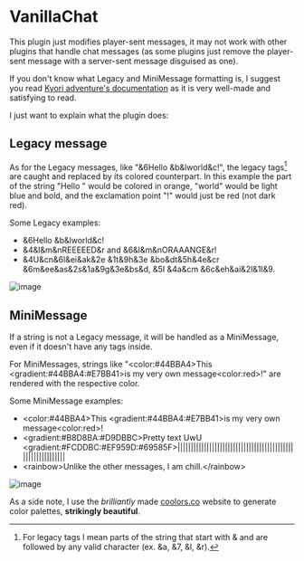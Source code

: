 # VanillaChat
This plugin just modifies player-sent messages, it may not work with other plugins that handle chat messages (as some plugins just remove the player-sent message with a server-sent message disguised as one).

If you don't know what Legacy and MiniMessage formatting is, I suggest you read [Kyori adventure's documentation](https://docs.adventure.kyori.net/index.html) as it is very well-made and satisfying to read.

I just want to explain what the plugin does:

## 	Legacy message
As for the Legacy messages, like "&6Hello &b&lworld&c!", the legacy tags[^1] are caught and replaced by its colored counterpart. In this example the part of the string "Hello " would be colored in orange, "world" would be light blue and bold, and the exclamation point "!" would just be red (not dark red).

Some Legacy examples:

- &6Hello &b&lworld&c!
- &4&l&m&nREEEEED&r and &6&l&m&nORAAANGE&r!
- &4U&cn&6l&ei&ak&2e &1t&9h&3e &bo&dt&5h&4e&cr &6m&ee&as&2s&1a&9g&3e&bs&d, &5I &4a&cm &6c&eh&ai&2l&1l&9.

![image](https://user-images.githubusercontent.com/43653262/197389291-71876389-5c72-42bb-ae06-aa6be2c021ec.png)

## MiniMessage
If a string is not a Legacy message, it will be handled as a MiniMessage, even if it doesn't have any tags inside.

For MiniMessages, strings like "\<color:#44BBA4\>This \<gradient:#44BBA4:#E7BB41\>is my very own message\<color:red\>!" are rendered with the respective color.

Some MiniMessage examples:

- \<color:#44BBA4\>This \<gradient:#44BBA4:#E7BB41\>is my very own message\<color:red\>!
- \<gradient:#B8D8BA:#D9DBBC\>Pretty text UwU \<gradient:#FCDDBC:#EF959D:#69585F\>||||||||||||||||||||||||||||||||||||||||||||||||||||||||||||
- \<rainbow\>Unlike the other messages, I am chill.\</rainbow\>

![image](https://user-images.githubusercontent.com/43653262/197390538-516f5745-ebf1-4ceb-b9ef-21062d92da66.png)

As a side note, I use the *brilliantly* made [coolors.co](https://coolors.co/generate) website to generate color palettes, **strikingly beautiful**.

[^1]: For legacy tags I mean parts of the string that start with & and are followed by any valid character (ex. &a, &7, &l, &r).
